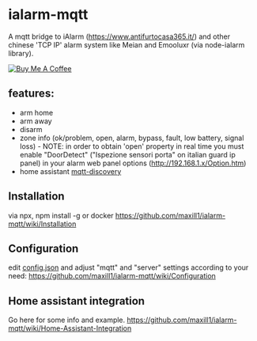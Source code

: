 # ialarm-mqtt
A mqtt bridge to iAlarm (https://www.antifurtocasa365.it/) and other chinese 'TCP IP' alarm system like Meian and Emooluxr (via node-ialarm library). 

<a href="https://www.buymeacoffee.com/maxill1" target="_blank">
<img src="https://www.buymeacoffee.com/assets/img/guidelines/download-assets-sm-2.svg" alt="Buy Me A Coffee"></a>

## features:
* arm home
* arm away
* disarm
* zone info (ok/problem, open, alarm, bypass, fault, low battery, signal loss) - NOTE: in order to obtain 'open' property in real time you must enable "DoorDetect" ("Ispezione sensori porta" on italian guard ip panel) in your alarm web panel options (http://192.168.1.x/Option.htm)
* home assistant [mqtt-discovery](https://www.home-assistant.io/docs/mqtt/discovery/)

## Installation
via npx, npm install -g or docker
https://github.com/maxill1/ialarm-mqtt/wiki/Installation

## Configuration
edit [config.json](config.json) and adjust "mqtt" and "server" settings according to your need:
https://github.com/maxill1/ialarm-mqtt/wiki/Configuration

## Home assistant integration
Go here for some info and example.
https://github.com/maxill1/ialarm-mqtt/wiki/Home-Assistant-Integration
